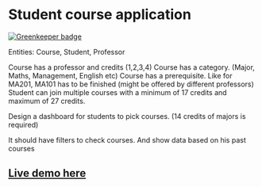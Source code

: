 # Student course application

[![Greenkeeper badge](https://badges.greenkeeper.io/ayush000/student_course_app.svg)](https://greenkeeper.io/)

Entities: Course, Student, Professor

Course has a professor and credits (1,2,3,4)
Course has a category. (Major, Maths, Management, English etc)
Course has a prerequisite. Like for MA201, MA101 has to be finished (might be offered by different professors)
Student can join multiple courses with a minimum of 17 credits and maximum of 27 credits. 

Design a dashboard for students to pick courses. (14 credits of majors is required)

It should have filters to check courses. And show data based on his past courses

## [Live demo here](http://student-course.herokuapp.com)